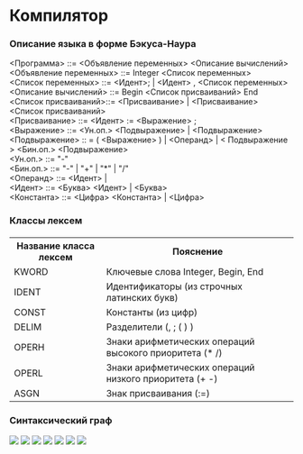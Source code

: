 # Компилятор

### Описание языка в форме Бэкуса-Наура

<Программа> ::= <Объявление переменных> <Описание вычислений><br>
<Объявление переменных> ::= Integer <Список переменных><br>
<Список переменных> ::= <Идент>; | <Идент> , <Список переменных><br>
<Описание вычислений> ::= Begin <Список присваиваний> End <br>
<Список присваиваний>::= <Присваивание> | <Присваивание> <Список присваиваний><br>
<Присваивание> ::= <Идент> := <Выражение> ;<br>
<Выражение> ::= <Ун.оп.> <Подвыражение> | <Подвыражение><br>
<Подвыражение> :: = ( <Выражение> ) | <Операнд> | < Подвыражение > <Бин.оп.> <Подвыражение><br>
<Ун.оп.> ::= "-"<br>
<Бин.оп.> ::= "-" | "+" | "*" | "/" <br>
<Операнд> ::= <Идент> | <Const><br>
<Идент> ::= <Буква> <Идент> | <Буква><br>
<Константа> ::= <Цифра> <Константа> | <Цифра><br> 

### Классы лексем

<h5>
<table>
  <tr>
    <th>Название класса лексем</th>
    <th>Пояснение</th>
  </tr>
  <tr><td>KWORD</td><td>Ключевые слова Integer, Begin, End</td></tr>
  <tr><td>IDENT</td><td>Идентификаторы (из строчных латинских букв)</td></tr>
  <tr><td>CONST</td><td>Константы (из цифр)</td></tr>
  <tr><td>DELIM</td><td>Разделители (, ; ( ) )</td></tr>
  <tr><td>OPERH</td><td>Знаки арифметических операций высокого приоритета (* /)</td></tr>
  <tr><td>OPERL</td><td>Знаки арифметических операций низкого приоритета (+ -)</td></tr>
  <tr><td>ASGN</td><td>Знак присваивания (:=)</td></tr>  
</table>
</h5>

### Синтаксический граф
  
![](https://github.com/SarichevAV/compiler/blob/master/illustrations/1.png)
![](https://github.com/SarichevAV/compiler/blob/master/illustrations/2.png)
![](https://github.com/SarichevAV/compiler/blob/master/illustrations/3.png)
![](https://github.com/SarichevAV/compiler/blob/master/illustrations/4.png)
![](https://github.com/SarichevAV/compiler/blob/master/illustrations/5.png)
![](https://github.com/SarichevAV/compiler/blob/master/illustrations/6.png)
![](https://github.com/SarichevAV/compiler/blob/master/illustrations/7.png)





